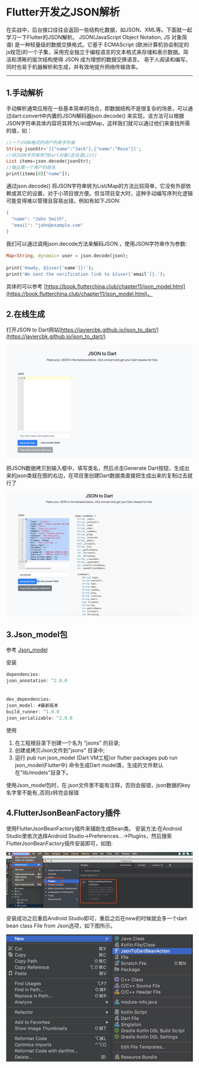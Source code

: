 Flutter开发之JSON解析
===========================
在实战中，后台接口往往会返回一些结构化数据，如JSON、XML等。下面就一起学习一下Flutter的JSON解析。
JSON(JavaScript Object Notation, JS 对象简谱) 是一种轻量级的数据交换格式。它基于 ECMAScript (欧洲计算机协会制定的js规范)的一个子集，采用完全独立于编程语言的文本格式来存储和表示数据。简洁和清晰的层次结构使得 JSON 成为理想的数据交换语言。 易于人阅读和编写，同时也易于机器解析和生成，并有效地提升网络传输效率。

****
1.手动解析
-----------
手动解析通常应用在一些基本简单的场合，即数据结构不是很复杂的场景，可以通过dart:convert中内置的JSON解码器json.decode() 来实现，该方法可以根据JSON字符串具体内容将其转为List或Map，这样我们就可以通过他们来查找所需的值，如：

```Dart
//一个JSON格式的用户列表字符串
String jsonStr='[{"name":"Jack"},{"name":"Rose"}]';
//将JSON字符串转为Dart对象(此处是List)
List items=json.decode(jsonStr);
//输出第一个用户的姓名
print(items[0]["name"]);
```
通过json.decode() 将JSON字符串转为List/Map的方法比较简单，它没有外部依赖或其它的设置，对于小项目很方便。但当项目变大时，这种手动编写序列化逻辑可能变得难以管理且容易出错，例如有如下JSON:

```Dart
{
  "name": "John Smith",
  "email": "john@example.com"
}
```
我们可以通过调用json.decode方法来解码JSON ，使用JSON字符串作为参数:
```Dart
Map<String, dynamic> user = json.decode(json);

print('Howdy, ${user['name']}!');
print('We sent the verification link to ${user['email']}.');
```
具体的可以参考 [https://book.flutterchina.club/chapter11/json_model.html](https://book.flutterchina.club/chapter11/json_model.html)。

2.在线生成
-----------
打开JSON to Dart网站[https://javiercbk.github.io/json_to_dart/](https://javiercbk.github.io/json_to_dart/)

![](images/JSONtoDart.png)

把JSON数据拷贝到输入框中，填写类名，然后点击Generate Dart按钮，生成出来的json类就在图的右边，在项目里创建Dart数据类直接把生成出来的复制过去就行了

![](images/jsonModelPic.png)

3.Json_model包
-----------
参考  [Json_model](https://github.com/flutterchina/json_model)

安装

```Dart
dependencies:
json_annotation: ^2.0.0


dev_dependencies:
json_model: #最新版本
build_runner: ^1.0.0
json_serializable: ^2.0.0

```
使用

1. 在工程根目录下创建一个名为 "jsons" 的目录;
2. 创建或拷贝Json文件到"jsons" 目录中;
3. 运行 pub run json_model (Dart VM工程)or flutter packages pub run json_model(Flutter中) 命令生成Dart model类，生成的文件默认在"lib/models"目录下。

使用Json_model包时，在.json文件里不能有注释，否则会报错，json数据的key名字里不能有_否则z转完会报错


4.FlutterJsonBeanFactory插件
-----------
使用FlutterJsonBeanFactory插件来辅助生成Bean类。
安装方法:在Android Studio里依次选择Android Studio->Preferences…->Plugins，然后搜索FlutterJsonBeanFactory插件安装即可，如图:

![](images/FlutterJsonBeanFactoryImage.png)

安装成功之后重启Android Studio即可，重启之后在new的时候就会多一个dart bean class File from Json选项，如下图所示。

![](images/jsonToDartBean.png)

